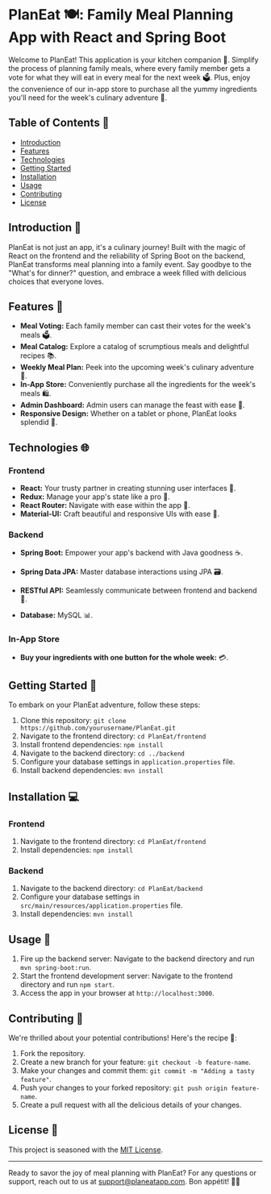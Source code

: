 # PlanEat 🍽️: Family Meal Planning App with React and Spring Boot

Welcome to PlanEat! This application is your kitchen companion 🍳. Simplify the process of planning family meals, where every family member gets a vote for what they will eat in every meal for the next week 🗳️. Plus, enjoy the convenience of our in-app store to purchase all the yummy ingredients you'll need for the week's culinary adventure 🛒.

## Table of Contents 📖

- [Introduction](#introduction)
- [Features](#features)
- [Technologies](#technologies)
- [Getting Started](#getting-started)
- [Installation](#installation)
- [Usage](#usage)
- [Contributing](#contributing)
- [License](#license)

## Introduction 🌟

PlanEat is not just an app, it's a culinary journey! Built with the magic of React on the frontend and the reliability of Spring Boot on the backend, PlanEat transforms meal planning into a family event. Say goodbye to the "What's for dinner?" question, and embrace a week filled with delicious choices that everyone loves.

## Features 🚀

- **Meal Voting:** Each family member can cast their votes for the week's meals 🗳️.
- **Meal Catalog:** Explore a catalog of scrumptious meals and delightful recipes 📚.
- **Weekly Meal Plan:** Peek into the upcoming week's culinary adventure 📅.
- **In-App Store:** Conveniently purchase all the ingredients for the week's meals 🛍️.
- **Admin Dashboard:** Admin users can manage the feast with ease 🍔.
- **Responsive Design:** Whether on a tablet or phone, PlanEat looks splendid 📱.

## Technologies 🌐

### Frontend

- **React:** Your trusty partner in creating stunning user interfaces 💅.
- **Redux:** Manage your app's state like a pro 🔄.
- **React Router:** Navigate with ease within the app 🚀.
- **Material-UI:** Craft beautiful and responsive UIs with ease 🎨.

### Backend

- **Spring Boot:** Empower your app's backend with Java goodness ☕.
- **Spring Data JPA:** Master database interactions using JPA 🗃️.
- **RESTful API:** Seamlessly communicate between frontend and backend 📡.

- **Database:** MySQL 📊.

### In-App Store

- **Buy your ingredients with one button for the whole week:** 💳.

## Getting Started 🏁

To embark on your PlanEat adventure, follow these steps:

1. Clone this repository: `git clone https://github.com/yourusername/PlanEat.git`
2. Navigate to the frontend directory: `cd PlanEat/frontend`
3. Install frontend dependencies: `npm install`
4. Navigate to the backend directory: `cd ../backend`
5. Configure your database settings in `application.properties` file.
6. Install backend dependencies: `mvn install`

## Installation 💻

### Frontend

1. Navigate to the frontend directory: `cd PlanEat/frontend`
2. Install dependencies: `npm install`

### Backend

1. Navigate to the backend directory: `cd PlanEat/backend`
2. Configure your database settings in `src/main/resources/application.properties` file.
3. Install dependencies: `mvn install`

## Usage 🚀

1. Fire up the backend server: Navigate to the backend directory and run `mvn spring-boot:run`.
2. Start the frontend development server: Navigate to the frontend directory and run `npm start`.
3. Access the app in your browser at `http://localhost:3000`.

## Contributing 👥

We're thrilled about your potential contributions! Here's the recipe 🧁:

1. Fork the repository.
2. Create a new branch for your feature: `git checkout -b feature-name`.
3. Make your changes and commit them: `git commit -m "Adding a tasty feature"`.
4. Push your changes to your forked repository: `git push origin feature-name`.
5. Create a pull request with all the delicious details of your changes.

## License 📜

This project is seasoned with the [MIT License](LICENSE).

---

Ready to savor the joy of meal planning with PlanEat? For any questions or support, reach out to us at support@planeatapp.com. Bon appétit! 🥗🍰
